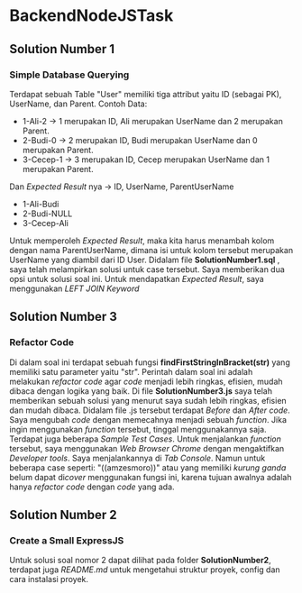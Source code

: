 # BackendNodeJSTask

## Solution Number 1
### Simple Database Querying
Terdapat sebuah Table "User" memiliki tiga attribut yaitu ID (sebagai PK), UserName, dan Parent.
Contoh Data:
* 1-Ali-2 -> 1 merupakan ID, Ali merupakan UserName dan 2 merupakan Parent. 
* 2-Budi-0 -> 2 merupakan ID, Budi merupakan UserName dan 0 merupakan Parent.
* 3-Cecep-1 -> 3 merupakan ID, Cecep merupakan UserName dan 1 merupakan Parent.

Dan *Expected Result* nya -> ID, UserName, ParentUserName
* 1-Ali-Budi
* 2-Budi-NULL
* 3-Cecep-Ali

Untuk memperoleh *Expected Result*, maka kita harus menambah kolom dengan nama ParentUserName, dimana isi untuk kolom tersebut merupakan UserName yang diambil dari ID User. 
Didalam file **SolutionNumber1.sql** , saya telah melampirkan solusi untuk case tersebut. Saya memberikan dua opsi untuk solusi soal ini. Untuk mendapatkan *Expected Result*, saya menggunakan *LEFT JOIN Keyword*

## Solution Number 3
### Refactor Code
Di dalam soal ini terdapat sebuah fungsi **findFirstStringInBracket(str)** yang memiliki satu parameter yaitu "str". Perintah dalam soal ini adalah melakukan *refactor code* agar *code* menjadi lebih ringkas, efisien, mudah dibaca dengan logika yang baik. Di file **SolutionNumber3.js** saya telah memberikan sebuah solusi yang menurut saya sudah lebih ringkas, efisien dan mudah dibaca. Didalam file .js tersebut terdapat *Before* dan *After code*. Saya mengubah *code* dengan memecahnya menjadi sebuah *function*. Jika ingin menggunakan *function* tersebut, tinggal menggunakannya saja. Terdapat juga beberapa *Sample Test Cases*. Untuk menjalankan *function* tersebut, saya menggunakan *Web Browser Chrome* dengan mengaktifkan *Developer tools*. Saya menjalankannya di *Tab Console*. Namun untuk beberapa case seperti: "((amzesmoro))" atau yang memiliki *kurung ganda* belum dapat di*cover* menggunakan fungsi ini, karena tujuan awalnya adalah hanya *refactor code* dengan *code* yang ada.


## Solution Number 2
### Create a Small ExpressJS 
Untuk solusi soal nomor 2 dapat dilihat pada folder **SolutionNumber2**, terdapat juga *README.md* untuk mengetahui struktur proyek, config dan cara instalasi proyek.